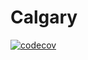 # Calgary

[![codecov](https://codecov.io/gh/Turing-Corp/Calgary/branch/main/graph/badge.svg?token=ne5wWEYaBn)](https://codecov.io/gh/Turing-Corp/Calgary)
